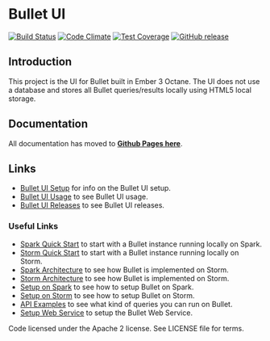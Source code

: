 # Bullet UI

[![Build Status](https://travis-ci.com/bullet-db/bullet-ui.svg?branch=master)](https://travis-ci.com/bullet-db/bullet-ui) [![Code Climate](https://codeclimate.com/github/bullet-db/bullet-ui/badges/gpa.svg)](https://codeclimate.com/github/bullet-db/bullet-ui) [![Test Coverage](https://codeclimate.com/github/bullet-db/bullet-ui/badges/coverage.svg)](https://codeclimate.com/github/bullet-db/bullet-ui/coverage) [![GitHub release](https://img.shields.io/github/release/bullet-db/bullet-ui.svg)](https://github.com/bullet-db/bullet-ui/releases/latest)

## Introduction

This project is the UI for Bullet built in Ember 3 Octane. The UI does not use a database and stores all Bullet queries/results locally using HTML5 local storage.

## Documentation

All documentation has moved to **[Github Pages here](https://bullet-db.github.io/)**.

## Links

* [Bullet UI Setup](https://bullet-db.github.io/ui/setup/) for info on the Bullet UI setup.
* [Bullet UI Usage](https://bullet-db.github.io/ui/usage/) to see Bullet UI usage.
* [Bullet UI Releases](https://bullet-db.github.io/releases/#bullet-ui) to see Bullet UI releases.

### Useful Links

* [Spark Quick Start](https://bullet-db.github.io/quick-start/spark) to start with a Bullet instance running locally on Spark.
* [Storm Quick Start](https://bullet-db.github.io/quick-start/storm) to start with a Bullet instance running locally on Storm.
* [Spark Architecture](https://bullet-db.github.io/backend/spark-architecture/) to see how Bullet is implemented on Storm.
* [Storm Architecture](https://bullet-db.github.io/backend/storm-architecture/) to see how Bullet is implemented on Storm.
* [Setup on Spark](https://bullet-db.github.io/backend/spark-setup/) to see how to setup Bullet on Spark.
* [Setup on Storm](https://bullet-db.github.io/backend/storm-setup/) to see how to setup Bullet on Storm.
* [API Examples](https://bullet-db.github.io/ws/examples/) to see what kind of queries you can run on Bullet.
* [Setup Web Service](https://bullet-db.github.io/ws/setup/) to setup the Bullet Web Service.

Code licensed under the Apache 2 license. See LICENSE file for terms.
